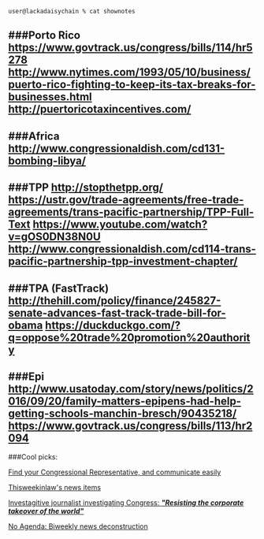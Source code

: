 `user@lackadaisychain % cat shownotes`

###Porto Rico
    https://www.govtrack.us/congress/bills/114/hr5278
    http://www.nytimes.com/1993/05/10/business/puerto-rico-fighting-to-keep-its-tax-breaks-for-businesses.html
    http://puertoricotaxincentives.com/
---
###Africa
    http://www.congressionaldish.com/cd131-bombing-libya/
---
###TPP
    http://stopthetpp.org/
    https://ustr.gov/trade-agreements/free-trade-agreements/trans-pacific-partnership/TPP-Full-Text
    https://www.youtube.com/watch?v=gOS0DN38N0U
    http://www.congressionaldish.com/cd114-trans-pacific-partnership-tpp-investment-chapter/
---
###TPA (FastTrack)
    http://thehill.com/policy/finance/245827-senate-advances-fast-track-trade-bill-for-obama
    https://duckduckgo.com/?q=oppose%20trade%20promotion%20authority
---
###Epi
    http://www.usatoday.com/story/news/politics/2016/09/20/family-matters-epipens-had-help-getting-schools-manchin-bresch/90435218/
    https://www.govtrack.us/congress/bills/113/hr2094
---
###Cool picks:

[Find your Congressional Representative, and communicate easily](https://usecalltoaction.com)

[Thisweekinlaw's news items](https://tagpacker.com/user/thisweekinlaw)

[Investagitive journalist investigating Congress: ***"Resisting the corporate takeover of the world"***](www.congressionaldish.com)

[No Agenda: Biweekly news deconstruction](noagendashow.com)
